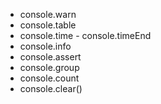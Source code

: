 - console.warn
- console.table
- console.time - console.timeEnd
- console.info
- console.assert
- console.group
- console.count
- console.clear()